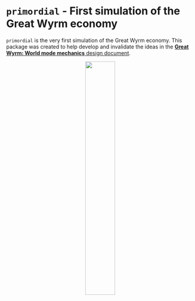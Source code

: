 # `primordial` - First simulation of the Great Wyrm economy

`primordial` is the very first simulation of the Great Wyrm economy. This package was created to help
develop and invalidate the ideas in the
[**Great Wyrm: World mode mechanics** design document](https://docs.google.com/document/d/1Qt8qQySghspPtIegsiqO_YHNhOBja6x-gG2casLng80/edit?usp=sharing).

<p align="center"><img src="https://static.greatwyrm.xyz/research/GreatWyrmEconomy.png" width="40%" /></p>
